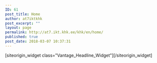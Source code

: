 ```yaml
---
ID: 61
post_title: Home
author: at7iktkhk
post_excerpt: ""
layout: page
permalink: http://at7.ikt.khk.ee/khk/en/home/
published: true
post_date: 2018-03-07 10:37:31
---
```

<div id="pl-61"  class="panel-layout" ><div id="pg-61-0"  class="panel-grid panel-has-style"  data-style="{&quot;class&quot;:&quot;wide-grey&quot;}" ><div class="wide-grey panel-row-style panel-row-style-for-61-0" ><div id="pgc-61-0-0"  class="panel-grid-cell"  data-weight="1" ><div id="panel-61-0-0-0" class="so-panel widget widget_headline-widget panel-first-child panel-last-child" data-index="0" data-style="{&quot;background_image_attachment&quot;:false,&quot;background_display&quot;:&quot;tile&quot;}" >[siteorigin_widget class="Vantage_Headline_Widget"]<input type="hidden" value="{&quot;instance&quot;:{&quot;headline&quot;:&quot; Tartu Vocational Education Centre ICT Department&quot;,&quot;sub_headline&quot;:&quot;ICT department uses 9 computer classes with 150 computers, computer hardware and a special lab equipped with Mikrotik devices for educational work. For studying, software like Adobe Production Studio, Adobe CS5 Design Premium, MS Visual Studio, AutoCad and SolidEdge is used.&quot;},&quot;args&quot;:{&quot;before_widget&quot;:&quot;&lt;div id=\&quot;panel-61-0-0-0\&quot; class=\&quot;so-panel widget widget_headline-widget panel-first-child panel-last-child\&quot; data-index=\&quot;0\&quot; data-style=\&quot;{&amp;quot;background_image_attachment&amp;quot;:false,&amp;quot;background_display&amp;quot;:&amp;quot;tile&amp;quot;}\&quot; &gt;&quot;,&quot;after_widget&quot;:&quot;&lt;\/div&gt;&quot;,&quot;before_title&quot;:&quot;&lt;h3 class=\&quot;widget-title\&quot;&gt;&quot;,&quot;after_title&quot;:&quot;&lt;\/h3&gt;&quot;,&quot;widget_id&quot;:&quot;widget-0-0-0&quot;}}" />[/siteorigin_widget]</div></div></div></div></div>